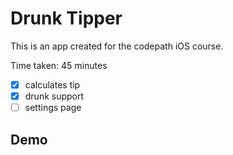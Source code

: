 # Drunk Tipper

This is an app created for the codepath iOS course.

Time taken: 45 minutes

- [x] calculates tip
- [x] drunk support
- [ ] settings page

## Demo


